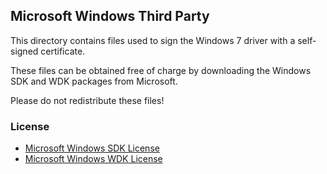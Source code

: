 ## Microsoft Windows Third Party

This directory contains files used to sign the Windows 7 driver with a self-signed certificate.

These files can be obtained free of charge by downloading the Windows SDK and WDK packages from Microsoft.

Please do not redistribute these files!

### License

- [Microsoft Windows SDK License](sdk_license.txt)
- [Microsoft Windows WDK License](wdk_license.txt)
